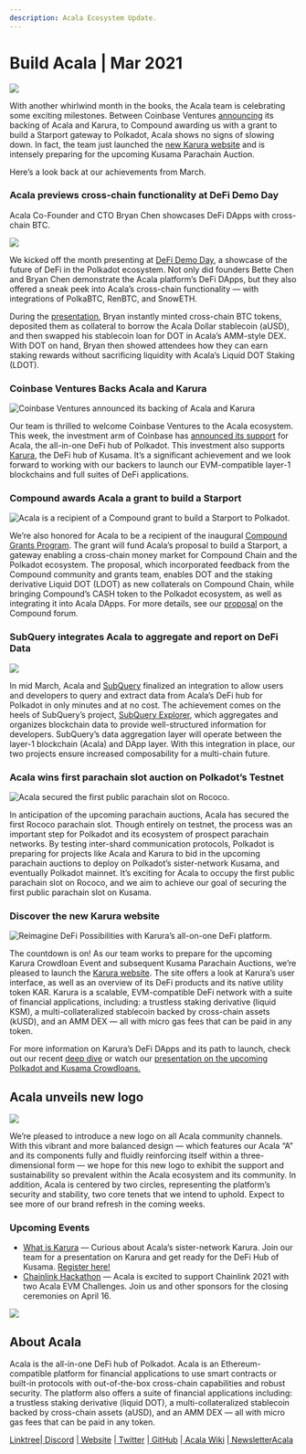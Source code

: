 ```yaml
---
description: Acala Ecosystem Update.
---
```


# Build Acala \| Mar 2021

![](https://miro.medium.com/max/2800/1*QL98Lx2R1D7e10smue8TVA.png)

With another whirlwind month in the books, the Acala team is celebrating some exciting milestones. Between Coinbase Ventures [announcing](https://cointelegraph.com/news/coinbase-ventures-backing-defi-in-the-polkadot-ecosystem) its backing of Acala and Karura, to Compound awarding us with a grant to build a Starport gateway to Polkadot, Acala shows no signs of slowing down. In fact, the team just launched the [new Karura website](https://acala.network/karura) and is intensely preparing for the upcoming Kusama Parachain Auction.

Here’s a look back at our achievements from March.

### Acala previews cross-chain functionality at DeFi Demo Day <a id="5c2e"></a>

Acala Co-Founder and CTO Bryan Chen showcases DeFi DApps with cross-chain BTC.

![](https://miro.medium.com/max/3296/1*c4fdF6mopG5ARbae-ExJNA.png)

We kicked off the month presenting at [DeFi Demo Day](https://www.crowdcast.io/e/defidemoday), a showcase of the future of DeFi in the Polkadot ecosystem. Not only did founders Bette Chen and Bryan Chen demonstrate the Acala platform’s DeFi DApps, but they also offered a sneak peek into Acala’s cross-chain functionality — with integrations of PolkaBTC, RenBTC, and SnowETH.

During the [presentation](https://www.crowdcast.io/e/defidemoday), Bryan instantly minted cross-chain BTC tokens, deposited them as collateral to borrow the Acala Dollar stablecoin \(aUSD\), and then swapped his stablecoin loan for DOT in Acala’s AMM-style DEX. With DOT on hand, Bryan then showed attendees how they can earn staking rewards without sacrificing liquidity with Acala’s Liquid DOT Staking \(LDOT\).

### Coinbase Ventures Backs Acala and Karura <a id="aa92"></a>

![Coinbase Ventures announced its backing of Acala and Karura](https://miro.medium.com/max/2800/1*3ZiFjMlC2kYxkx0L14gXLw.png)

Our team is thrilled to welcome Coinbase Ventures to the Acala ecosystem. This week, the investment arm of Coinbase has [announced its support](https://cointelegraph.com/news/coinbase-ventures-backing-defi-in-the-polkadot-ecosystem) for Acala, the all-in-one DeFi hub of Polkadot. This investment also supports [Karura](https://acala.network/karura), the DeFi hub of Kusama. It’s a significant achievement and we look forward to working with our backers to launch our EVM-compatible layer-1 blockchains and full suites of DeFi applications.

### Compound awards Acala a grant to build a Starport <a id="bf78"></a>

![Acala is a recipient of a Compound grant to build a Starport to Polkadot.](https://miro.medium.com/max/2800/1*HBjTiYMXO8Vm4eIeSVPhzQ.png)

We’re also honored for Acala to be a recipient of the inaugural [Compound Grants Program](https://medium.com/acalanetwork/acala-receives-compound-grant-to-connect-compound-chain-and-polkadot-via-acala-a055d391e94a). The grant will fund Acala’s proposal to build a Starport, a gateway enabling a cross-chain money market for Compound Chain and the Polkadot ecosystem. The proposal, which incorporated feedback from the Compound community and grants team, enables DOT and the staking derivative Liquid DOT \(LDOT\) as new collaterals on Compound Chain, while bringing Compound’s CASH token to the Polkadot ecosystem, as well as integrating it into Acala DApps. For more details, see our [proposal](https://www.comp.xyz/t/acala-x-compound-chain-gateway-to-polkadot/1349/10) on the Compound forum.

### SubQuery integrates Acala to aggregate and report on DeFi Data <a id="ae27"></a>

![](https://miro.medium.com/max/2048/0*mZSC0lvmD90nqFlz)

In mid March, Acala and [SubQuery](https://www.subquery.network/) finalized an integration to allow users and developers to query and extract data from Acala’s DeFi hub for Polkadot in only minutes and at no cost. The achievement comes on the heels of SubQuery’s project, [SubQuery Explorer](https://explorer.subquery.network/), which aggregates and organizes blockchain data to provide well-structured information for developers. SubQuery’s data aggregation layer will operate between the layer-1 blockchain \(Acala\) and DApp layer. With this integration in place, our two projects ensure increased composability for a multi-chain future.

### Acala wins first parachain slot auction on Polkadot’s Testnet <a id="ea31"></a>

![Acala secured the first public parachain slot on Rococo.](https://miro.medium.com/max/1528/0*EzkXYOY9GjXZ3oiK)

In anticipation of the upcoming parachain auctions, Acala has secured the first Rococo parachain slot. Though entirely on testnet, the process was an important step for Polkadot and its ecosystem of prospect parachain networks. By testing inter-shard communication protocols, Polkadot is preparing for projects like Acala and Karura to bid in the upcoming parachain auctions to deploy on Polkadot’s sister-network Kusama, and eventually Polkadot mainnet. It’s exciting for Acala to occupy the first public parachain slot on Rococo, and we aim to achieve our goal of securing the first public parachain slot on Kusama.

### Discover the new Karura website <a id="2f78"></a>

![Reimagine DeFi Possibilities with Karura&#x2019;s all-on-one DeFi platform.](https://miro.medium.com/max/2816/0*KVAVAiFZUNF_fi_K)

The countdown is on! As our team works to prepare for the upcoming Karura Crowdloan Event and subsequent Kusama Parachain Auctions, we’re pleased to launch the [Karura website](https://acala.network/karura). The site offers a look at Karura’s user interface, as well as an overview of its DeFi products and its native utility token KAR. Karura is a scalable, EVM-compatible DeFi network with a suite of financial applications, including: a trustless staking derivative \(liquid KSM\), a multi-collateralized stablecoin backed by cross-chain assets \(kUSD\), and an AMM DEX — all with micro gas fees that can be paid in any token.

For more information on Karura’s DeFi DApps and its path to launch, check out our recent [deep dive](https://medium.com/acalanetwork/countdown-to-karura-a-deep-dive-on-the-defi-hub-of-kusama-410066fc1e1f) or watch our [presentation on the upcoming Polkadot and Kusama Crowdloans.](https://www.youtube.com/watch?v=qQuzRTsiJa4&t=115s)

## Acala unveils new logo <a id="230a"></a>

![](https://miro.medium.com/max/2072/0*IGwkNLwEePOYWKrw)

We’re pleased to introduce a new logo on all Acala community channels. With this vibrant and more balanced design — which features our Acala “A” and its components fully and fluidly reinforcing itself within a three-dimensional form — we hope for this new logo to exhibit the support and sustainability so prevalent within the Acala ecosystem and its community. In addition, Acala is centered by two circles, representing the platform’s security and stability, two core tenets that we intend to uphold. Expect to see more of our brand refresh in the coming weeks.

### Upcoming Events <a id="ad7d"></a>

* [What is Karura](https://www.crowdcast.io/e/what-is-karura/register?utm_source=profile&utm_medium=profile_web&utm_campaign=profile) — Curious about Acala’s sister-network Karura. Join our team for a presentation on Karura and get ready for the DeFi Hub of Kusama. [Register here!](https://www.crowdcast.io/e/what-is-karura/register?utm_source=profile&utm_medium=profile_web&utm_campaign=profile)
* [Chainlink Hackathon](https://chain.link/hackathon) — Acala is excited to support Chainlink 2021 with two Acala EVM Challenges. Join us and other sponsors for the closing ceremonies on April 16.

![](https://miro.medium.com/max/2402/0*vfld_ERpJGvSAJnD.png)

## About Acala <a id="6ae4"></a>

Acala is the all-in-one DeFi hub of Polkadot. Acala is an Ethereum-compatible platform for financial applications to use smart contracts or built-in protocols with out-of-the-box cross-chain capabilities and robust security. The platform also offers a suite of financial applications including: a trustless staking derivative \(liquid DOT\), a multi-collateralized stablecoin backed by cross-chain assets \(aUSD\), and an AMM DEX — all with micro gas fees that can be paid in any token.

[Linktree](https://linktr.ee/acalanetwork)\|[ Discord](https://discord.gg/vdbFVCH) \|[ Website](https://acala.network/) \|[ Twitter](https://twitter.com/AcalaNetwork) \|[ GitHub](https://github.com/AcalaNetwork/Acala) \|[ Acala Wiki](https://github.com/AcalaNetwork/Acala/wiki) \|[ Newsletter](https://share.hsforms.com/1X9RxkXk-R62I0VNbATaDXw4h8qc)[Acala](https://medium.com/acalanetwork?source=post_sidebar--------------------------post_sidebar-----------)

